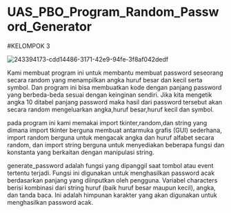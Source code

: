 # UAS_PBO_Program_Random_Password_Generator
#KELOMPOK 3

![243394173-cdd14486-3171-42e9-94fe-3f8af042dedf](https://github.com/CarliMargareta/UAS_PBO_Program_Random_Password_Generator/assets/129679041/74fdb857-f041-422a-8dfd-d99eeb88faf4)

Kami membuat program ini untuk membantu membuat password seseorang secara random yang menampilkan angka huruf besar dan kecil serta symbol. Dan program ini bisa membuatkan kode dengan panjang password yang berbeda-beda sesuai dengan keinginan sendiri. Jika kita mengetik angka 10 ditabel panjang password maka hasil dari password tersebut akan secara random mengeluarkan angka,huruf besar,huruf kecil dan symbol.

pada program ini kami memakai import tkinter,random,dan string yang dimana import tkinter berguna membuat antarmuka grafis (GUI) sederhana, import random berguna untuk mengacak angka dan huruf alfabet secara random, dan import string berguna untuk menyediakan beberapa fungsi dan konstanta yang berkaitan dengan manipulasi string.

generate_password adalah fungsi yang dipanggil saat tombol atau event tertentu terjadi. Fungsi ini digunakan untuk menghasilkan password acak berdasarkan panjang yang diinputkan oleh pengguna. Variabel characters berisi kombinasi dari string huruf (baik huruf besar maupun kecil), angka, dan tanda baca. Ini adalah himpunan karakter yang akan digunakan untuk menghasilkan password acak.
